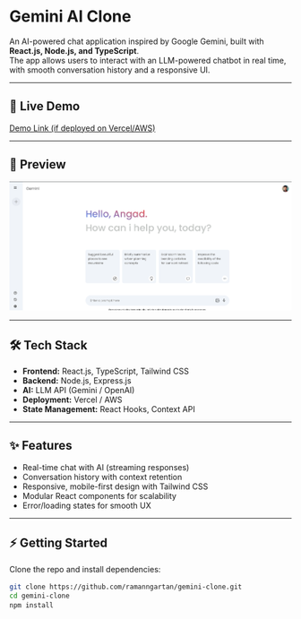 # Gemini AI Clone  

An AI-powered chat application inspired by Google Gemini, built with **React.js, Node.js, and TypeScript**.  
The app allows users to interact with an LLM-powered chatbot in real time, with smooth conversation history and a responsive UI.  

---

## 🚀 Live Demo  
[Demo Link (if deployed on Vercel/AWS)](https://your-deployment-link.com)  

---

## 📸 Preview  
![Desktop View](desktop-view.png)  

---

## 🛠 Tech Stack  
- **Frontend:** React.js, TypeScript, Tailwind CSS  
- **Backend:** Node.js, Express.js  
- **AI:** LLM API (Gemini / OpenAI)  
- **Deployment:** Vercel / AWS  
- **State Management:** React Hooks, Context API  

---

## ✨ Features  
- Real-time chat with AI (streaming responses)  
- Conversation history with context retention  
- Responsive, mobile-first design with Tailwind CSS  
- Modular React components for scalability  
- Error/loading states for smooth UX  

---

## ⚡ Getting Started  

Clone the repo and install dependencies:  
```bash
git clone https://github.com/ramanngartan/gemini-clone.git
cd gemini-clone
npm install
